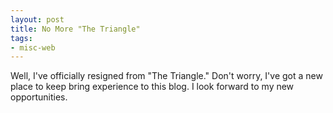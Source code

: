 ```yaml
---
layout: post
title: No More "The Triangle"
tags:
- misc-web
---
```

Well, I've officially resigned from "The Triangle."  Don't worry, I've got a new place to keep bring experience to this blog.  I look forward to my new opportunities.
